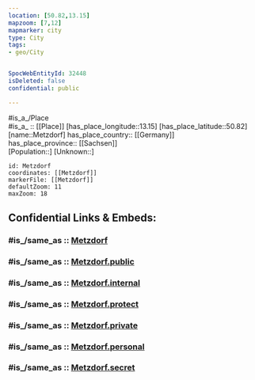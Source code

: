 ```yaml
---
location: [50.82,13.15] 
mapzoom: [7,12] 
mapmarker: city 
type: City
tags:
- geo/City


SpocWebEntityId: 32448
isDeleted: false
confidential: public

---
```

#is_a_/Place  
#is_a_ :: [[Place]] 
[has_place_longitude::13.15] 
[has_place_latitude::50.82] 
[name::Metzdorf] 
has_place_country:: [[Germany]]  
has_place_province:: [[Sachsen]]  
[Population::] 
[Unknown::] 


```leaflet
id: Metzdorf
coordinates: [[Metzdorf]] 
markerFile: [[Metzdorf]] 
defaultZoom: 11 
maxZoom: 18
```


## Confidential Links & Embeds: 

### #is_/same_as :: [Metzdorf](/_Standards/Earth/Continent/Europe/Europe~Central/Germany/Germany~East/Sachsen/counties~Sachsen/Mittelsachsen/cities~Mittelsachsen/Leubsdorf/City/Metzdorf.md) 

### #is_/same_as :: [Metzdorf.public](/_public/Earth/Continent/Europe/Europe~Central/Germany/Germany~East/Sachsen/counties~Sachsen/Mittelsachsen/cities~Mittelsachsen/Leubsdorf/City/Metzdorf.public.md) 

### #is_/same_as :: [Metzdorf.internal](/_internal/Earth/Continent/Europe/Europe~Central/Germany/Germany~East/Sachsen/counties~Sachsen/Mittelsachsen/cities~Mittelsachsen/Leubsdorf/City/Metzdorf.internal.md) 

### #is_/same_as :: [Metzdorf.protect](/_protect/Earth/Continent/Europe/Europe~Central/Germany/Germany~East/Sachsen/counties~Sachsen/Mittelsachsen/cities~Mittelsachsen/Leubsdorf/City/Metzdorf.protect.md) 

### #is_/same_as :: [Metzdorf.private](/_private/Earth/Continent/Europe/Europe~Central/Germany/Germany~East/Sachsen/counties~Sachsen/Mittelsachsen/cities~Mittelsachsen/Leubsdorf/City/Metzdorf.private.md) 

### #is_/same_as :: [Metzdorf.personal](/_personal/Earth/Continent/Europe/Europe~Central/Germany/Germany~East/Sachsen/counties~Sachsen/Mittelsachsen/cities~Mittelsachsen/Leubsdorf/City/Metzdorf.personal.md) 

### #is_/same_as :: [Metzdorf.secret](/_secret/Earth/Continent/Europe/Europe~Central/Germany/Germany~East/Sachsen/counties~Sachsen/Mittelsachsen/cities~Mittelsachsen/Leubsdorf/City/Metzdorf.secret.md)

